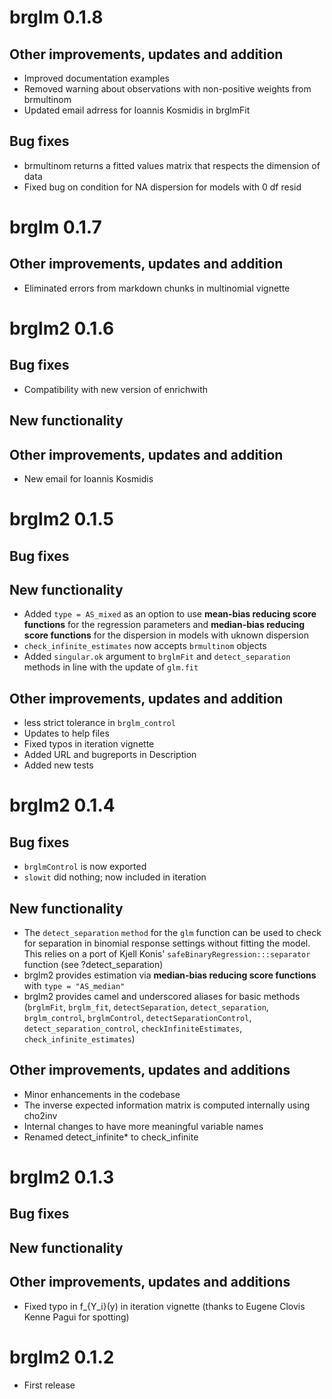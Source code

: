 # brglm 0.1.8
## Other improvements, updates and addition
* Improved documentation examples
* Removed warning about observations with non-positive weights from brmultinom
* Updated email adrress for Ioannis Kosmidis in brglmFit

## Bug fixes
* brmultinom returns a fitted values matrix that respects the dimension of data
* Fixed bug on condition for NA dispersion for models with 0 df resid

# brglm 0.1.7

## Other improvements, updates and addition
* Eliminated errors from markdown chunks in multinomial vignette

# brglm2 0.1.6

## Bug fixes
* Compatibility with new version of enrichwith

## New functionality

## Other improvements, updates and addition
* New email for Ioannis Kosmidis

# brglm2 0.1.5

## Bug fixes

## New functionality
* Added `type = AS_mixed` as an option to use **mean-bias reducing score functions** for the regression parameters and **median-bias reducing score functions** for the dispersion in models with uknown dispersion
* `check_infinite_estimates` now accepts `brmultinom` objects
* Added `singular.ok` argument to `brglmFit` and `detect_separation` methods in line with the update of `glm.fit`

## Other improvements, updates and addition
* less strict tolerance in `brglm_control`
* Updates to help files
* Fixed typos in iteration vignette
* Added URL and bugreports in Description
* Added new tests

# brglm2 0.1.4

## Bug fixes
* `brglmControl` is now exported
* `slowit` did nothing; now included in iteration

## New functionality
* The `detect_separation` `method` for the `glm` function can be used to check for separation in binomial response settings without fitting the model. This relies on a port of Kjell Konis' `safeBinaryRegression:::separator` function (see ?detect_separation)
* brglm2 provides estimation via **median-bias reducing score functions** with `type = "AS_median"`
* brglm2 provides camel and underscored aliases for basic methods (`brglmFit`, `brglm_fit`, `detectSeparation`, `detect_separation`, `brglm_control`, `brglmControl`, `detectSeparationControl`, `detect_separation_control`, `checkInfiniteEstimates`, `check_infinite_estimates`)

## Other improvements, updates and additions
* Minor enhancements in the codebase
* The inverse expected information matrix is computed internally using cho2inv
* Internal changes to have more meaningful variable names
* Renamed detect_infinite* to check_infinite

# brglm2 0.1.3

## Bug fixes

## New functionality

## Other improvements, updates and additions
* Fixed typo in f_{Y_i}(y) in iteration vignette (thanks to Eugene
  Clovis Kenne Pagui for spotting)

# brglm2 0.1.2

* First release



